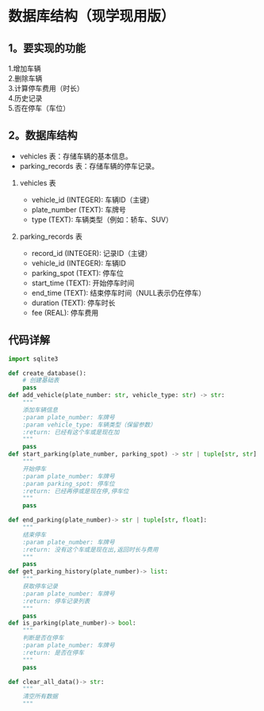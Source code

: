# 数据库结构（现学现用版）
## 1。要实现的功能
1.增加车辆<br>
2.删除车辆<br>
3.计算停车费用（时长）<br>
4.历史记录<br>
5.否在停车（车位）<br>

## 2。数据库结构

- vehicles 表：存储车辆的基本信息。
- parking_records 表：存储车辆的停车记录。

1. vehicles 表

   - vehicle_id (INTEGER): 车辆ID（主键）
   - plate_number (TEXT): 车牌号
   - type (TEXT): 车辆类型（例如：轿车、SUV）

2.  parking_records 表
    - record_id (INTEGER): 记录ID（主键）
    - vehicle_id (INTEGER): 车辆ID
    - parking_spot (TEXT): 停车位
    - start_time (TEXT): 开始停车时间
    - end_time (TEXT): 结束停车时间（NULL表示仍在停车）
    - duration (TEXT): 停车时长
    - fee (REAL): 停车费用


## 代码详解
```python
import sqlite3

def create_database():
    # 创建基础表
    pass
def add_vehicle(plate_number: str, vehicle_type: str) -> str:
    """
    添加车辆信息
    :param plate_number: 车牌号
    :param vehicle_type: 车辆类型（保留参数）
    :return: 已经有这个车或是现在加
    """
    pass
def start_parking(plate_number, parking_spot) -> str | tuple[str, str]:
    """
    开始停车
    :param plate_number: 车牌号
    :param parking_spot: 停车位
    :return: 已经再停或是现在停,停车位
    """
    pass

def end_parking(plate_number)-> str | tuple[str, float]:
    """
    结束停车
    :param plate_number: 车牌号
    :return: 没有这个车或是现在出,返回时长与费用
    """
    pass
def get_parking_history(plate_number)-> list:
    """
    获取停车记录
    :param plate_number: 车牌号
    :return: 停车记录列表
    """
    pass
def is_parking(plate_number)-> bool:
    """
    判断是否在停车
    :param plate_number: 车牌号
    :return: 是否在停车
    """
    pass

def clear_all_data()-> str:
    """
    清空所有数据
    """













```